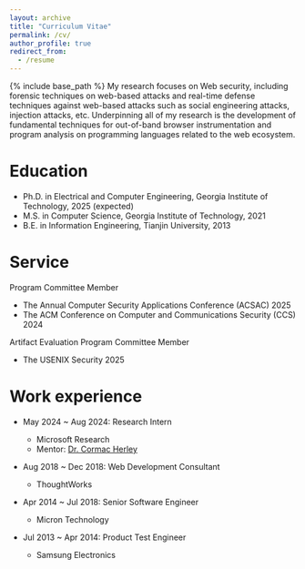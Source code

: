 ```yaml
---
layout: archive
title: "Curriculum Vitae"
permalink: /cv/
author_profile: true
redirect_from:
  - /resume
---
```


{% include base_path %}
My research focuses on Web security, including forensic techniques on web-based attacks and real-time defense techniques against web-based attacks such as social engineering attacks, injection attacks, etc. Underpinning all of my research is the development of fundamental techniques for out-of-band browser instrumentation and program analysis on programming languages related to the web ecosystem.

Education
======
* Ph.D. in Electrical and Computer Engineering, Georgia Institute of Technology, 2025 (expected)
* M.S. in Computer Science, Georgia Institute of Technology, 2021
* B.E. in Information Engineering, Tianjin University, 2013

Service
======
Program Committee Member
* The Annual Computer Security Applications Conference (ACSAC) 2025
* The ACM Conference on Computer and Communications Security (CCS) 2024

Artifact Evaluation Program Committee Member
* The USENIX Security 2025


Work experience
======
* May 2024 ~ Aug 2024: Research Intern
  * Microsoft Research
  * Mentor: [Dr. Cormac Herley](https://www.microsoft.com/en-us/research/people/cormac/)

* Aug 2018 ~ Dec 2018: Web Development Consultant
  * ThoughtWorks
  
* Apr 2014 ~ Jul 2018: Senior Software Engineer
  * Micron Technology
   
* Jul 2013 ~ Apr 2014: Product Test Engineer
  * Samsung Electronics

